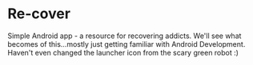 Re-cover
========

Simple Android app - a resource for recovering addicts. 
We'll see what becomes of this...mostly just getting familiar with Android Development. Haven't even changed the launcher icon from the scary green robot :)
